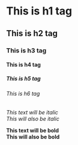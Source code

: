 <!-- Heading -->

# This is h1 tag

## This is h2 tag

### This is h3 tag

#### This is h4 tag

##### This is h5 tag

###### This is h6 tag

<!-- Italic -->

_This text will be italic_ </br>
_This will also be italic_

<!-- Strong -->

**This text will be bold** </br>
**This will also be bold**
